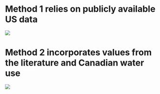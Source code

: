 # Method 1 relies on publicly available US data
![](../../water_use_methods/images/water_methodology_flow_m1.tif)

# Method 2 incorporates values from the literature and Canadian water use
![](../../water_use_methods/images/water_methodology_flow_m2.tif)